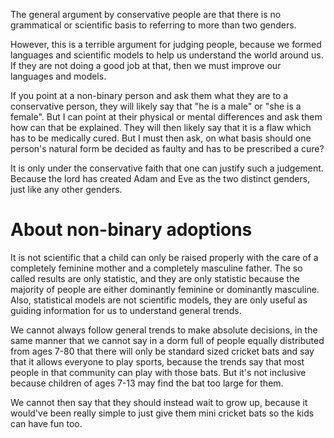 The general argument by conservative people are that there is no grammatical or scientific basis to referring to more than two genders.

However, this is a terrible argument for judging people, because we formed languages and scientific models to help us understand the world around us. If they are not doing a good job at that, then we must improve our languages and models.


If you point at a non-binary person and ask them what they are to a conservative person, they will likely say that "he is a male" or "she is a female". But I can point at their physical or mental differences and ask them how can that be explained. They will then likely say that it is a flaw which has to be medically cured. But I must then ask, on what basis should one person's natural form be decided as faulty and has to be prescribed a cure?

It is only under the conservative faith that one can justify such a judgement. Because the lord has created Adam and Eve as the two distinct genders, just like any other genders.

# About non-binary adoptions
It is not scientific that a child can only be raised properly with the care of a completely feminine mother and a completely masculine father. The so called results are only statistic, and they are only statistic because the majority of people are either dominantly feminine or dominantly masculine. Also, statistical models are not scientific models, they are only useful as guiding information for us to understand general trends. 




We cannot always follow general trends to make absolute decisions, in the same manner that we cannot say in a dorm full of people equally distributed from ages 7-80 that there will only be standard sized cricket bats and say that it allows everyone to play sports, because the trends say that most people in that community can play with those bats. But it's not inclusive because children of ages 7-13 may find the bat too large for them.

We cannot then say that they should instead wait to grow up, because it would've been really simple to just give them mini cricket bats so the kids can have fun too.